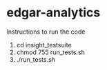 # edgar-analytics

Instructions to run the code

1. cd insight_testsuite
2. chmod 755 run_tests.sh
3. ./run_tests.sh
